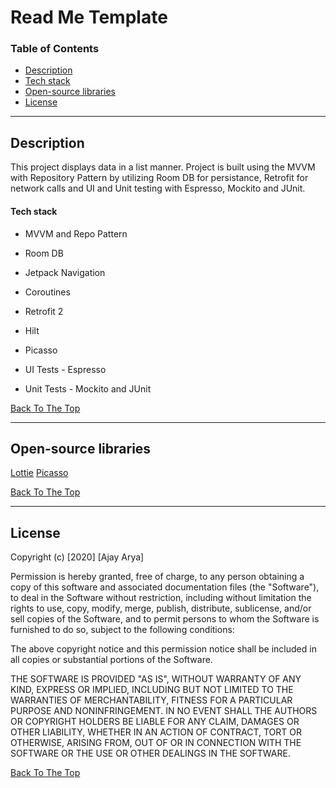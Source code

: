# Read Me Template

### Table of Contents

- [Description](#description)
- [Tech stack](#tech-stack)
- [Open-source libraries](#references)
- [License](#license)

---

## Description

This project displays data in a list manner.
Project is built using the MVVM with Repository Pattern by utilizing Room DB for persistance,
Retrofit for network calls and UI and Unit testing with Espresso, Mockito and JUnit.

#### Tech stack

- MVVM and Repo Pattern
- Room DB
- Jetpack Navigation
- Coroutines
- Retrofit 2
- Hilt
- Picasso

- UI Tests - Espresso
- Unit Tests - Mockito and JUnit

[Back To The Top](#read-me-template)

---

## Open-source libraries
 [Lottie](https://github.com/airbnb/lottie-android#readme)
 [Picasso](https://github.com/square/picasso#readme)

[Back To The Top](#read-me-template)

---

## License

Copyright (c) [2020] [Ajay Arya]

Permission is hereby granted, free of charge, to any person obtaining a copy
of this software and associated documentation files (the "Software"), to deal
in the Software without restriction, including without limitation the rights
to use, copy, modify, merge, publish, distribute, sublicense, and/or sell
copies of the Software, and to permit persons to whom the Software is
furnished to do so, subject to the following conditions:

The above copyright notice and this permission notice shall be included in all
copies or substantial portions of the Software.

THE SOFTWARE IS PROVIDED "AS IS", WITHOUT WARRANTY OF ANY KIND, EXPRESS OR
IMPLIED, INCLUDING BUT NOT LIMITED TO THE WARRANTIES OF MERCHANTABILITY,
FITNESS FOR A PARTICULAR PURPOSE AND NONINFRINGEMENT. IN NO EVENT SHALL THE
AUTHORS OR COPYRIGHT HOLDERS BE LIABLE FOR ANY CLAIM, DAMAGES OR OTHER
LIABILITY, WHETHER IN AN ACTION OF CONTRACT, TORT OR OTHERWISE, ARISING FROM,
OUT OF OR IN CONNECTION WITH THE SOFTWARE OR THE USE OR OTHER DEALINGS IN THE
SOFTWARE.

[Back To The Top](#read-me-template)
